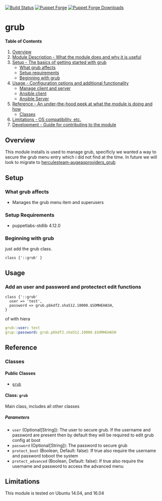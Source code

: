 [![Build Status](https://travis-ci.org/icann-dns/puppet-grub.svg?branch=master)](https://travis-ci.org/icann-dns/puppet-grub)
[![Puppet Forge](https://img.shields.io/puppetforge/v/icann/grub.svg?maxAge=2592000)](https://forge.puppet.com/icann/grub)
[![Puppet Forge Downloads](https://img.shields.io/puppetforge/dt/icann/grub.svg?maxAge=2592000)](https://forge.puppet.com/icann/grub)
# grub

#### Table of Contents

1. [Overview](#overview)
2. [Module Description - What the module does and why it is useful](#module-description)
3. [Setup - The basics of getting started with grub](#setup)
    * [What grub affects](#what-grub-affects)
    * [Setup requirements](#setup-requirements)
    * [Beginning with grub](#beginning-with-grub)
4. [Usage - Configuration options and additional functionality](#usage)
    * [Manage client and server](#manage-client-and-server)
    * [Ansible client](#grub-client)
    * [Ansible Server](#grub-server)
5. [Reference - An under-the-hood peek at what the module is doing and how](#reference)
    * [Classes](#classes)
5. [Limitations - OS compatibility, etc.](#limitations)
6. [Development - Guide for contributing to the module](#development)

## Overview

This module installs is used to manage grub, specificly we wanted a way to secure the grub menu entry which i did not find at the time.  In future we will look to migrate to [herculesteam-augeasproviders_grub](https://forge.puppet.com/herculesteam/augeasproviders_grub)

## Setup

### What grub affects

* Manages the grub menu item and superusers

### Setup Requirements

* puppetlabs-stdlib 4.12.0

### Beginning with grub

just add the grub class.

```puppet
class {'::grub' }
```

## Usage

### Add an user and password and protectect edit functions

```puppet
class {'::grub' 
  user => 'test',
  password => grub.pbkdf2.sha512.10000.$SOMHEHASH,
}
```

of with hiera

```yaml
grub::user: test
grup::password: grub.pbkdf2.sha512.10000.$SOMHEHASH
```

## Reference

### Classes

#### Public Classes

* [`grub`](#class-grub)

#### Class: `grub`

Main class, includes all other classes

##### Parameters 

* `user` (Optional[String]): The user to secure grub.  If the username and password are present then by default they will be required to edit grub config at boot
* `password` (Optional[String]): The password to secure grub 
* `protect_boot` (Boolean, Default: false): If true also require the username and password toboot the system
* `protect_advanced` (Boolean, Default: false): If true also require the username and password to access the advanced menu

## Limitations

This module is tested on Ubuntu 14.04, and 16.04
